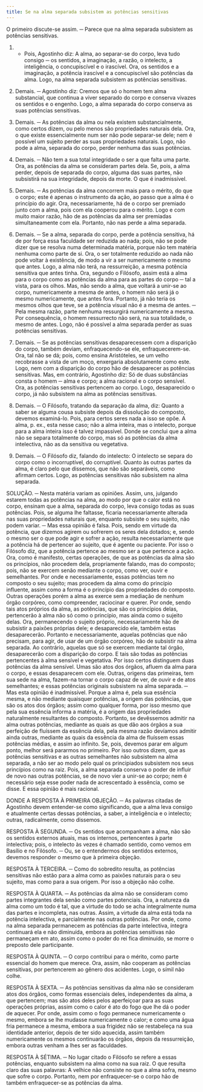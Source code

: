 ```yaml
---
title: Se na alma separada subsistem as potências sensitivas
---
```


O primeiro discute-se assim. ─ Parece que na alma separada subsistem as potências sensitivas.  

1. - Pois, Agostinho diz: A alma, ao separar-se do corpo, leva tudo consigo ─ os sentidos, a imaginação, a razão, o intelecto, a inteligência, o concupiscível e o irascível. Ora, os sentidos e a imaginação, a potência irascível e a concupiscível são potências da alma. Logo, na alma separada subsistem as potências sensitivas.  

2. Demais. ─ Agostinho diz: Cremos que só o homem tem alma substancial, que continua a viver separado do corpo e conserva vivazes os sentidos e o engenho. Logo, a alma separada do corpo conserva as suas potências sensitivas.  

3. Demais. ─ As potências da alma ou nela existem substancialmente, como certos dizem, ou pelo menos são propriedades naturais dela. Ora, o que existe essencialmente num ser não pode separar-se dele; nem é possível um sujeito perder as suas propriedades naturais. Logo, não pode a alma, separada do corpo, perder nenhuma das suas potências.  

4. Demais. ─ Não tem a sua total integridade o ser a que falta uma parte. Ora, as potências da alma se consideram partes dela. Se, pois, a alma perder, depois de separada do corpo, alguma das suas partes, não subsistirá na sua integridade, depois da morte. O que é inadmissível.  

5. Demais. ─ As potências da alma concorrem mais para o mérito, do que o corpo; este é apenas o instrumento da ação, ao passo que a alma é o princípio do agir. Ora, necessariamente, há de o corpo ser premiado junto com a alma, pois com ela cooperou para o mérito. Logo e com muito maior razão, hão de as potências da alma ser premiadas simultaneamente com ela. Portanto, não nas perde a alma separada.  

6. Demais. ─ Se a alma, separada do corpo, perde a potência sensitiva, há de por força essa faculdade ser reduzida ao nada; pois, não se pode dizer que se resolva numa determinada matéria, porque não tem matéria nenhuma como parte de si. Ora, o ser totalmente reduzido ao nada não pode voltar à existência, de modo a vir a ser numericamente o mesmo que antes. Logo, a alma não terá, na ressurreição, a mesma potência sensitiva que antes tinha. Ora, segundo o Filósofo, assim está a alma para o corpo como as potências da alma para as partes do corpo ─ tal a vista, para os olhos. Mas, não sendo a alma, que voltará a unir-se ao corpo, numericamente a mesma de antes, o homem não será já o mesmo numericamente, que antes fora. Portanto, já não teria os mesmos olhos que teve, se a potência visual não é a mesma de antes. ─ Pela mesma razão, parte nenhuma ressurgirá numericamente a mesma. Por consequência, o homem ressurrecto não será, na sua totalidade, o mesmo de antes. Logo, não é possível a alma separada perder as suas potências sensitivas.  

7. Demais. ─ Se as potências sensitivas desaparecessem com a disparição do corpo, também deviam, enfraquecendo-se ele, enfraquecerem-se. Ora, tal não se dá; pois, como ensina Aristóteles, se um velho recobrasse a vista de um moço, enxergaria absolutamente como este. Logo, nem com a disparição do corpo hão de desaparecer as potências sensitivas.  Mas, em contrário, Agostinho diz: Só de duas substâncias consta o homem ─ alma e corpo; a alma racional e o corpo sensível. Ora, as potências sensitivas pertencem ao corpo. Logo, desaparecido o corpo, já não subsistem na alma as potências sensitivas.  

2. Demais. ─ O Filósofo, tratando da separação da alma, diz: Quanto a saber se alguma cousa subsiste depois da dissolução do composto, devemos examiná-lo. Pois, para certos seres nada a isso se opõe. A alma, p. ex., esta nesse caso; não a alma inteira, mas o intelecto, porque para a alma inteira isso é talvez impassível. Donde se conclui que a alma não se separa totalmente do corpo, mas só as potências da alma intelectiva, não as da sensitiva ou vegetativa.  

3. Demais. ─ O Filósofo diz, falando do intelecto: O intelecto se separa do corpo como o incorruptível, do corruptível. Quanto às outras partes da alma, é claro pelo que dissemos, que não são separáveis, como afirmam certos. Logo, as potências sensitivas não subsistem na alma separada.  

SOLUÇÃO. ─ Nesta matéria variam as opiniões. Assim, uns, julgando estarem todas as potências na alma, ao modo por que o calor está no corpo, ensinam que a alma, separada do corpo, leva consigo todas as suas potências. Pois, se alguma lhe faltasse, ficaria necessariamente alterada nas suas propriedades naturais que, enquanto subsiste o seu sujeito, não podem variar. ─ Mas essa opinião é falsa. Pois, sendo em virtude da potência, que dizemos agirem ou sofrerem os seres dela dotados; e, sendo o mesmo ser o que pode agir e sofrer a ação, resulta necessariamente que a potência há de pertencer ao sujeito, que é agente ou paciente. Por isso o Filósofo diz, que a potência pertence ao mesmo ser a que pertence a ação. Ora, como é manifesto, certas operações, de que as potências da alma são os princípios, não procedem dela, propriamente falando, mas do composto; pois, não se exercem senão mediante o corpo, como ver, ouvir e semelhantes. Por onde e necessariamente, essas potências tem no composto o seu sujeito; mas procedem da alma como do princípio influente, assim como a forma é o princípio das propriedades do composto. Outras operações porém a alma as exerce sem a mediação de nenhum órgão corpóreo, como compreender, raciocinar e querer. Por onde, sendo tais atos próprios da alma, as potências, que são os princípios delas, pertencerão à alma não só como o princípio, mas ainda como o sujeito delas. Ora, permanecendo o sujeito próprio, necessariamente hão de subsistir a paixões próprias dele; e desaparecido ele, também estas desaparecerão. Portanto e necessariamente, aquelas potências que não precisam, para agir, de usar de um órgão corpóreo, hão de subsistir na alma separada. Ao contrário, aquelas que só se exercem mediante tal órgão, desaparecerão com a disparição do corpo. E tais são todas as potências pertencentes à alma sensível e vegetativa.  Por isso certos distinguem duas potências da alma sensível. Umas são atos dos órgãos, afluem da alma para o corpo, e essas desaparecem com ele. Outras, origens das primeiras, tem sua sede na alma, fazem-na tornar o corpo capaz de ver, de ouvir e de atos semelhantes; e essas potências originais subsistem na alma separada. ─ Mas esta opinião é inadmissível. Porque a alma é, pela sua essência mesma, e não mediante quaisquer potências, a origem das potências, que são os atos dos órgãos; assim como qualquer forma, por isso mesmo que pela sua essência informa a matéria, é a origem das propriedades naturalmente resultantes do composto. Portanto, se devêssemos admitir na alma outras potências, mediante as quais as que dão aos órgãos a sua perfeição de fluíssem da essência dela, pela mesma razão devíamos admitir ainda outras, mediante as quais da essência da alma de fluíssem essas potências médias, e assim ao infinito. Se, pois, devemos parar em algum ponto, melhor será pararmos no primeiro. Por isso outros dizem, que as potências sensitivas e as outras semelhantes não subsistem na alma separada, a não ser ao modo pelo qual os principiados subsistem nos seus princípios como na raiz. Pois, a alma separada conserva o poder de influir de novo nas outras potências, se de novo vier a unir-se ao corpo; nem é necessário seja esse poder nada de acrescentado à essência, como se disse. E essa opinião é mais racional.  

DONDE A RESPOSTA À PRIMEIRA OBJEÇÃO. ─ As palavras citadas de Agostinho devem entender-se como significando, que a alma leva consigo e atualmente certas dessas potências, a saber, a inteligência e o intelecto; outras, radicalmente, como dissemos.  

RESPOSTA À SEGUNDA. ─ Os sentidos que acompanham a alma, não são os sentidos externos atuais, mas os internos, pertencentes à parte intelectiva; pois, o intelecto às vezes é chamado sentido, como vemos em Basílio e no Filósofo. ─ Ou, se o entendermos dos sentidos externos, devemos responder o mesmo que à primeira objeção.  

RESPOSTA À TERCEIRA. ─ Como do sobredito resulta, as potências sensitivas não estão para a alma como as paixões naturais para o seu sujeito, mas como para a sua origem. Por isso a objeção não colhe.  

RESPOSTA À QUARTA. ─ As potências da alma não se consideram como partes integrantes dela senão como partes potenciais. Ora, a natureza da alma como um todo é tal, que a virtude do todo se acha integralmente numa das partes e incompleta, nas outras. Assim, a virtude da alma está toda na potência intelectiva, e parcialmente nas outras potências. Por onde, como na alma separada permanecem as potências da parte intelectiva, íntegra continuará ela e não diminuída, embora as potências sensitivas não permaneçam em ato, assim como o poder do rei fica diminuído, se morre o preposto dele participante.  

RESPOSTA À QUINTA. ─ O corpo contribui para o mérito, como parte essencial do homem que merece. Ora, assim, não cooperam as potências sensitivas, por pertencerem ao gênero dos acidentes. Logo, o símil não colhe.  

RESPOSTA À SEXTA. ─ As potências sensitivas da alma não se consideram atos dos órgãos, como formas essenciais deles, independentes da alma, a que pertencem; mas são atos deles pelos aperfeiçoar para as suas operações próprias, assim como o calor é ato do fogo que lhe dá o poder de aquecer. Por onde, assim como o fogo permanece numericamente o mesmo, embora se lhe mudasse numericamente o calor; e como uma água fria permanece a mesma, embora a sua frigidez não se restabeleça na sua identidade anterior, depois de ter sido aquecida, assim também numericamente os mesmos continuarão os órgãos, depois da ressurreição, embora outras venham a lhes ser as faculdades.  

RESPOSTA À SÉTIMA. ─ No lugar citado o Filósofo se refere a essas potências, enquanto subsistem na alma como na sua raiz. O que resulta claro das suas palavras: A velhice não consiste no que a alma sofra, mesmo que sofre o corpo. Portanto, nem por enfraquecer-se o corpo hão de também enfraquecer-se as potências da alma.